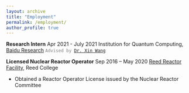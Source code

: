 ```yaml
---
layout: archive
title: "Employment"
permalink: /employment/
author_profile: true
---
```


**Research Intern** Apr 2021 - July 2021
Institution for Quantum Computing, [Baidu Research](http://research.baidu.com/Index)
<code style="color : grey">Advised by [Dr. Xin Wang](https://www.xinwang.info/)</code>

**Licensed Nuclear Reactor Operator** Sep 2016 – May 2020 
[Reed Reactor Facility](https://reactor.reed.edu/index.html), Reed College
* Obtained a Reactor Operator License issued by the Nuclear Reactor Committee
